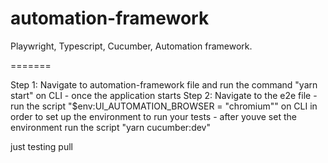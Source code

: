 # automation-framework
Playwright, Typescript, Cucumber, Automation framework. 

=======

Step 1: Navigate to automation-framework file and run the command "yarn start" on CLI
        - once the application starts 
Step 2: Navigate to the e2e file
        - run the script "$env:UI_AUTOMATION_BROWSER = "chromium"" on CLI in order to set up the environment to run your tests 
        - after youve set the environment run the script "yarn cucumber:dev" 

just testing pull
